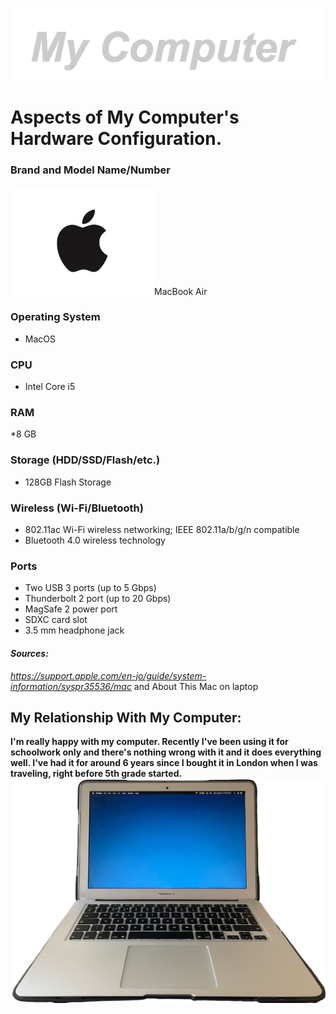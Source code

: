 ![alt text](https://github.com/TaimShlewet/IMAGES-/blob/main/Screen%20Shot%202021-08-30%20at%205.21.01%20PM.png)
# Aspects of My Computer's Hardware Configuration.
### Brand and Model Name/Number
![alt text](https://github.com/TaimShlewet/IMAGES-/blob/main/rsz_1rsz_png-transparent-black-small-apple-logo-logo-material-apple-logo-black.png)MacBook Air
### Operating System
* MacOS
### CPU
* Intel Core i5
### RAM
*8 GB
### Storage (HDD/SSD/Flash/etc.)
* 128GB Flash Storage
### Wireless (Wi-Fi/Bluetooth)
* 802.11ac Wi-Fi wireless networking; IEEE 802.11a/b/g/n compatible
* Bluetooth 4.0 wireless technology
### Ports
* Two USB 3 ports (up to 5 Gbps)
* Thunderbolt 2 port (up to 20 Gbps)
* MagSafe 2 power port
* SDXC card slot
* 3.5 mm headphone jack

#### *Sources:*
*https://support.apple.com/en-jo/guide/system-information/syspr35536/mac* and About This Mac on laptop

## My Relationship With My Computer:
**I'm really happy with my computer. Recently I've been using it for schoolwork only and there's nothing wrong with it and it does everything well. I've had it for around 6 years since I bought it in London when I was traveling, right before 5th grade started.**
![alt text](https://github.com/TaimShlewet/IMAGES-/blob/main/IMG_3555.PNG)
